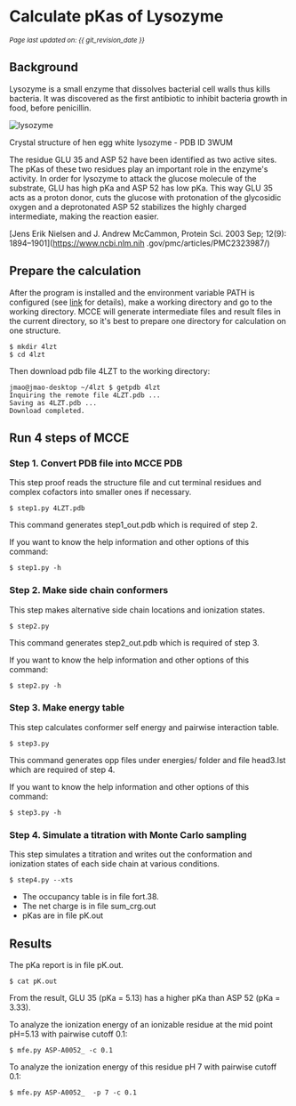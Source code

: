 # Calculate pKas of Lysozyme 
<small><i>Page last updated on: {{ git_revision_date }}</i></small>

## Background

Lysozyme is a small enzyme that dissolves bacterial cell walls thus kills bacteria. It was discovered as the first 
antibiotic to inhibit bacteria growth in food, before penicillin.  

![lysozyme](https://cdn.rcsb.org/images/rutgers/wu/3wum/3wum.pdb-500.jpg)

Crystal structure of hen egg white lysozyme - PDB ID 3WUM

The residue GLU 35 and ASP 52 have been identified as two active sites. The pKas of these two residues play an important
 role in the enzyme's activity. In order for lysozyme to attack the glucose molecule of the substrate, 
 GLU has high pKa and ASP 52 has low pKa. This way GLU 35 acts as a proton donor, cuts the glucose with protonation of the 
 glycosidic oxygen and a deprotonated ASP 52 stabilizes the highly charged intermediate, making the reaction easier.

[Jens Erik Nielsen and J. Andrew McCammon, Protein Sci. 2003 Sep; 12(9): 1894–1901](https://www.ncbi.nlm.nih
.gov/pmc/articles/PMC2323987/)  

## Prepare the calculation

After the program is installed and the environment variable PATH is configured (see [link](quick.md#configure-environment) for details), 
make a working directory and go to the working directory. MCCE will generate intermediate files and result files in 
the current directory, so it's best to prepare one directory for calculation on one structure.
 
```
$ mkdir 4lzt
$ cd 4lzt
```
 
Then download pdb file 4LZT to the working directory:
```
jmao@jmao-desktop ~/4lzt $ getpdb 4lzt
Inquiring the remote file 4LZT.pdb ...
Saving as 4LZT.pdb ...
Download completed. 
```

## Run 4 steps of MCCE

### Step 1. Convert PDB file into MCCE PDB
This step proof reads the structure file and cut terminal residues and complex cofactors into smaller ones if necessary.
```
$ step1.py 4LZT.pdb
```

This command generates step1_out.pdb which is required of step 2.

If you want to know the help information and other options of this command:
```
$ step1.py -h
```

### Step 2. Make side chain conformers
This step makes alternative side chain locations and ionization states.

```
$ step2.py
```

This command generates step2_out.pdb which is required of step 3.

If you want to know the help information and other options of this command:
```
$ step2.py -h
```

### Step 3. Make energy table
This step calculates conformer self energy and pairwise interaction table.

```
$ step3.py
```

This command generates opp files under energies/ folder and file head3.lst which are required of step 4.

If you want to know the help information and other options of this command:
```
$ step3.py -h
```

### Step 4. Simulate a titration with Monte Carlo sampling
This step simulates a titration and writes out the conformation and ionization states of each side chain at various conditions.

```
$ step4.py --xts
```

* The occupancy table is in file fort.38.
* The net charge is in file sum_crg.out
* pKas are in file pK.out

## Results
The pKa report is in file pK.out.

```
$ cat pK.out
```

From the result, GLU 35 (pKa = 5.13) has a higher pKa than ASP 52 (pKa = 3.33).

To analyze the ionization energy of an ionizable residue at the mid point pH=5.13 with pairwise cutoff 0.1:
```
$ mfe.py ASP-A0052_ -c 0.1
```

To analyze the ionization energy of this residue pH 7 with pairwise cutoff 0.1:
```
$ mfe.py ASP-A0052_  -p 7 -c 0.1
```

